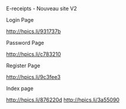 E-receipts - Nouveau site V2

Login Page

http://hpics.li/931737b

Password Page

http://hpics.li/c783210

Register Page

http://hpics.li/9c3fee3

Index page

http://hpics.li/876220d
http://hpics.li/3a55090
